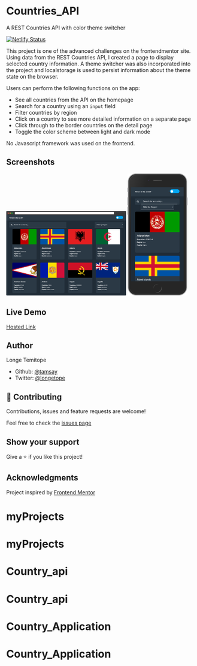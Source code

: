 # Countries_API
A REST Countries API with color theme switcher

[![Netlify Status](https://api.netlify.com/api/v1/badges/30cefb08-ec8b-4e49-88c2-f5fdbad3ac81/deploy-status)](https://app.netlify.com/sites/festive-agnesi-5093de/deploys)

This project is one of the advanced challenges on the frontendmentor site. Using data from the REST Countries API, I created a page to display selected country information. A theme switcher was also incorporated into the project and localstorage is used to persist information about the theme state on the browser. 

Users can perform the following functions on the app:

- See all countries from the API on the homepage
- Search for a country using an `input` field
- Filter countries by region
- Click on a country to see more detailed information on a separate page
- Click through to the border countries on the detail page
- Toggle the color scheme between light and dark mode

No Javascript framework was used on the frontend. 

## Screenshots

<img src="./assets/images/desktop.png" alt="desktop" width="320"/>
<img src="./assets/images/mobile.png" alt="mobile" width = "160"/>


## Live Demo

[Hosted Link](https://festive-agnesi-5093de.netlify.app)

## Author

Longe Temitope
- Github: [@tamsay](https://github.com/tamsay)
- Twitter: [@longetope](https://twitter.com/longetope)

## 🤝 Contributing

Contributions, issues and feature requests are welcome!

Feel free to check the [issues page](https://github.com/tamsay/countries_api/issues)

## Show your support

Give a ⭐️ if you like this project!

## Acknowledgments

Project inspired by [Frontend Mentor](https://www.frontendmentor.io/)
# myProjects
# myProjects
# Country_api
# Country_api
# Country_Application
# Country_Application
